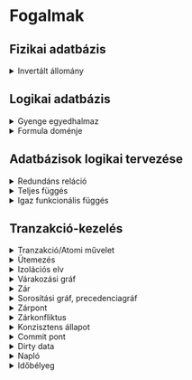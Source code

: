 # Fogalmak

## Fizikai adatbázis

<details>
  <summary>Invertált állomány</summary>
Azt az indexállományt, amely nem kulcsmezőre tartalmaz indexeket, invertált állománynak nevezzük.
</details>

## Logikai adatbázis

<details>
  <summary>Gyenge egyedhalmaz</summary>
Ha a modellezés során egy entitáshalmaznak nem tudunk kulcsot meghatározni, hanem az egyedek azonosításához valamely kapcsolódó egyed(ek)re is szükség van.
</details>

<details>
  <summary>Formula doménje</summary>
DOM(Ψ) ≡ {Ψ-beli alaprelációk összes attribútumának értékei} ∪ {Ψ-ben előforduló konstansok}
</details>



## Adatbázisok logikai tervezése

<details>
  <summary>Redundáns reláció</summary>
  Ha egy relációban valamely attribútum értékét a relációban található más attribútum(ok) értékéből ki tudjuk következtetni valamely ismert következtetési szabály segítségével, akkor a relációt redundánsnak nevezzük.
</details>

<details>
  <summary>Teljes függés</summary>
  Ha X, Y ⊆ R és X → Y , de ∄X′ ⊂ X, hogy X′ → Y, akkor azt mondjuk, hogy Y teljesen függ (funkcionálisan) X-től.
</details>

<details>
  <summary>Igaz funkcionális függés</summary>
Egy adott R sémán az attribútumain értelmezett FR függéshalmaz mellett egy X → Y függőség pontosan akkor igaz, ha minden olyan r(R) reláción fennáll, amelyeken FR összes függősége is fennáll.
</details>

## Tranzakció-kezelés

<details>
 <summary>Tranzakció/Atomi művelet</summary>
  Egy program egyszeri futása, amelynek vagy minden művelete hatásos, vagy egyik se.</details>

<details>
  <summary>Ütemezés</summary>
  Tranzakciók elemi műveleteinek összessége, melyben a műveletek időbeli sorrendje is egyértelműen meghatározott.
</details>

<details>
  <summary>Izolációs elv</summary>
  Feltételezzük, hogy egy tranzakció elvárt, korrekt eredménye az, amit akkor kapunk, ha a tranzakció futása közben más tranzakció nem fut.
</details>

<details>
  <summary>Várakozási gráf</summary>
  Olyan irányított gráf, ahol a gráf csomópontjai a tranzakciók, egy élt pedig akkor rajzolunk a Ti csomópontból a Tj csomópont felé, ha a Ti tranzakció bármely okból várakoztatja a Tj tranzakciót úgy, hogy az nem tud továbbmenni.
</details>

<details>
  <summary>Zár</summary>Hozzáférési privilégium egy adategységen, amely adható és visszavonható.
</details>

<details>
  <summary>Sorosítási gráf, precedenciagráf</summary>
  Olyan irányított gráf, amelynek a csomópontjai a tranzakciók, egy élt pedig akkor rajzolunk a Ti csomópontból a Tj csomópont felé, ha van olyan A adategység, amelyen egy adott S ütemezésben a Ti tranzakció zárat helyezett el, majd a zár felszabadítása után először a Tj tranzakció helyez el zárat A-n.
</details>

<details>
  <summary>Zárpont</summary>
  Az az időpont, amikor egy kétfázisú protokoll szerinti tranzakció az utolsó zárját is megkapja.
</details>

<details>
  <summary>Zárkonfliktus</summary>
Amikor két tranzakció egyidejűleg tart fent zárat ugyanazon az adategységen.
</details>

<details>
  <summary>Konzisztens állapot</summary>
  Az adatbázisnak olyan állapota, amely csak teljesen lefutott tranzakciók hatását tükrözi (ld. ACID tulajdonságok)
</details>

<details>
  <summary>Commit pont</summary>
  Az az időpillanat, amikor egy tranzakció futása során már minden befejeződött, ami a tranzakció 1-3. okok miatti abortját eredményezheti.
</details>

<details>
  <summary>Dirty data</summary>
  Olyan adat, amit az előtt írt valamely tranzakció az adatbázisba, mielőtt commitált volna.
</details>

<details>
  <summary>Napló</summary>
  A napló a mi értelmezésünk szerint az adat- bázison végrehajtott változások története.</details>

<details>
  <summary>Időbélyeg</summary>
  Olyan érték, amelyet minden tranzakcióhoz szigorú egyediséget biztosítva rendelünk hozzá, és amely arányos (legegyszerűbb esetben azonos) a tranzakció kezdőidejével. Jele: t(Tranzakció).
</details>

